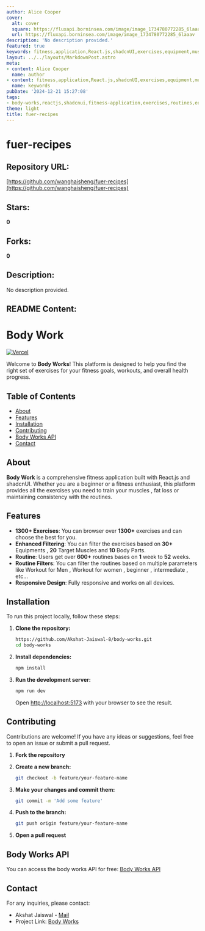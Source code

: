 ```yaml
---
author: Alice Cooper
cover:
  alt: cover
  square: https://fluxapi.borninsea.com/image/image_1734780772285_6laaav
  url: https://fluxapi.borninsea.com/image/image_1734780772285_6laaav
description: 'No description provided.'
featured: true
keywords: fitness,application,React.js,shadcnUI,exercises,equipment,muscles,fat,loss,routines,filtering,parameters,responsive,design,installation,contributing,API,contact
layout: ../../layouts/MarkdownPost.astro
meta:
- content: Alice Cooper
  name: author
- content: fitness,application,React.js,shadcnUI,exercises,equipment,muscles,fat,loss,routines,filtering,parameters,responsive,design,installation,contributing,API,contact
  name: keywords
pubDate: '2024-12-21 15:27:08'
tags:
- body-works,reactjs,shadcnui,fitness-application,exercises,routines,equipment,filters,responsive-design,api,github,vercel
theme: light
title: fuer-recipes
---
```


# fuer-recipes

## Repository URL: 
[https://github.com/wanghaisheng/fuer-recipes](https://github.com/wanghaisheng/fuer-recipes)

## Stars: 
**0**

## Forks: 
**0**

## Description: 
No description provided.

## README Content: 
# Body Work

[![Vercel](https://vercelbadge.vercel.app/api/Akshat-Jaiswal-8/body-works)](https://body-works-akshat.vercel.app/)

Welcome to **Body Works**! This platform is designed to help you find the right set of exercises for your fitness goals,
workouts, and overall health
progress.

## Table of Contents

- [About](#about)
- [Features](#features)
- [Installation](#installation)
- [Contributing](#contributing)
- [Body Works API](#body-works-api)
- [Contact](#contact)

## About

**Body Work** is a comprehensive fitness application built with React.js and shadcnUI. Whether you are a beginner or a
fitness enthusiast, this platform provides all the exercises you need to train your muscles , fat loss or maintaining
consistency with the routines.

## Features

- **1300+ Exercises**: You can browser over **1300+** exercises and can choose the best for you.
- **Enhanced Filtering**: You can filter the exercises based on **30+** Equipments , **20** Target Muscles and **10**
  Body Parts.
- **Routine**: Users get over **600+** routines bases on **1** week to **52** weeks.
- **Routine Filters**: You can filter the routines based on multiple parameters like Workout for Men , Workout for
  women , beginner , intermediate , etc...
- **Responsive Design**: Fully responsive and works on all devices.

## Installation

To run this project locally, follow these steps:

1. **Clone the repository:**

    ```bash
    https://github.com/Akshat-Jaiswal-8/body-works.git
    cd body-works
    ```

2. **Install dependencies:**

    ```bash
    npm install
    ```


4. **Run the development server:**

    ```bash
    npm run dev
    ```

   Open [http://localhost:5173](http://localhost:5173) with your browser to see the result.



## Contributing

Contributions are welcome! If you have any ideas or suggestions, feel free to open an issue or submit a pull request.

1. **Fork the repository**
2. **Create a new branch:**

    ```bash
    git checkout -b feature/your-feature-name
    ```

3. **Make your changes and commit them:**

    ```bash
    git commit -m 'Add some feature'
    ```

4. **Push to the branch:**

    ```bash
    git push origin feature/your-feature-name
    ```

5. **Open a pull request**


## Body Works API

You can access the body works API for free:
[Body Works API](https://github.com/Akshat-Jaiswal-8/body-works-api.git)


## Contact

For any inquiries, please contact:

- Akshat Jaiswal - [Mail](mailto:akshatjaiswal.official@gmail.com)
- Project Link: [Body Works](https://body-works-akshat.vercel.app)

